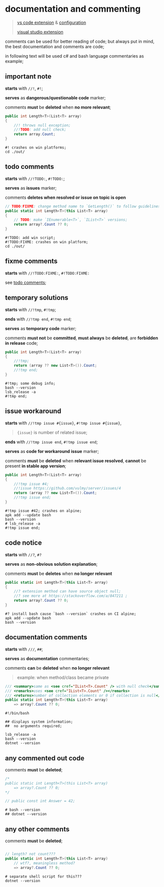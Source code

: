 # documentation and commenting

> [vs code extension](https://marketplace.visualstudio.com/items?itemName=aaron-bond.better-comments)
> & [configuration](https://github.com/aaron-bond/better-comments#configuration)
>
> [visual studio extension](https://marketplace.visualstudio.com/items?itemName=OmarRwemi.BetterComments)

comments can be used for better reading of code;
but always put in mind, the best documentation and comments are code;

in following text will be used c# and bash language commentaries as example;

## important note

**starts** with `//!`, `#!`;

**serves** as **dangerous/questionable code** marker;

comments **must** be **deleted** when **no more relevant**;

```csharp
public int Length<T>(List<T> array)
{
    //! throws null exception;
    //!TODO: add null check;
    return array.Count;
}
```

```shell
#! crashes on win platforms;
cd ./out/
```

## todo comments

**starts** with `//!TODO:`, `#!TODO:`;

**serves** as **issues** marker;

comments **deletes when resolved or issue on topic is open**

```csharp
// TODO:FIXME: change method name to `GetLength()` to follow guidelines;
public static int Length<T>(this List<T> array)
{
    // TODO: make `IEnumerable<T>`, `IList<T>` versions;
    return array?.Count ?? 0;
}
```

```shell
#!TODO: add win script;
#!TODO:FIXME: crashes on win platform;
cd ./out/
```

## fixme comments

**starts** with `//!TODO:FIXME:`, `#!TODO:FIXME:`

see [todo comments](#todo-comments);

## temporary solutions

**starts** with `//!tmp`, `#!tmp`;

**ends** with `//!tmp end`, `#!tmp end`;

**serves** as **temporary code** marker;

comments **must not** be **committed**, **must always** be **deleted**,
are **forbidden in release** code;

```csharp
public int Length<T>(List<T> array)
{
    //!tmp;
    return (array ?? new List<T>()).Count;
    //!tmp end;
}
```

```shell
#!tmp; some debug info;
bash --version
lsb_release -a
#!tmp end;
```

## issue workaround

**starts** with `//!tmp issue #{issue}`, `#!tmp issue #{issue}`,

> `{issue}` is number of related issue;

**ends** with `//!tmp issue end`, `#!tmp issue end`;

**serves** as **code for workaround issue** marker;

comments **must** be **deleted** when **relevant issue resolved**,
**cannot** be present **in stable app version**;

```csharp
public int Length<T>(List<T> array)
{
    //!tmp issue #4;
    //!issue https://github.com/vulmy/server/issues/4
    return (array ?? new List<T>()).Count;
    //!tmp issue end;
}
```

```shell
#!tmp issue #42; crashes on alpine;
apk add --update bash
bash --version
# lsb_release -a
#!tmp issue end;
```

## code notice

**starts** with `//?`, `#?`

**serves** as **non-obvious solution explanation**;

comments **must** be **deletes** when **no longer relevant**

```csharp
public static int Length<T>(this List<T> array)
{
    //? extension method can have source object null;
    //? see more at https://stackoverflow.com/a/847211 ;
    return array?.Count ?? 0;
}
```

```shell
#? install bash cause `bash --version` crashes on CI alpine;
apk add --update bash
bash --version
```

## documentation comments

**starts** with `///`, `##`;

**serves** as **documentation** commentaries;

comments **can** be **deleted** when **no longer relevant**

> example: when method/class became private

```csharp
/// <summary>same as <see cref="IList<T>.Count" /> with null check</summary>
/// <remarks>uses <see cref="IList<T>.Count" /></remarks>
/// <returns>number of collection elements or 0 if collection is null</returns>
public static int Length<T>(this List<T> array)
    => array?.Count ?? 0;
```

```shell
#!/bin/bash

## displays system information;
##  no arguments required;

lsb_release -a
bash --version
dotnet --version
```

## any commented out code

comments **must** be **deleted**;

```csharp
/*
public static int Length<T>(this List<T> array)
    => array?.Count ?? 0;
*/

// public const int Answer = 42;
```

```shell
# bash --version
## dotnet --version
```

## any other comments

comments **must** be **deleted**;

```csharp

// length? not count???
public static int Length<T>(this List<T> array)
    // wtf?, meaningless method?
    => array?.Count ?? 0;
```

```shell
# separate shell script for this???
dotnet --version
```
